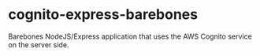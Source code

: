 # cognito-express-barebones
Barebones NodeJS/Express application that uses the AWS Cognito service on the server side.
